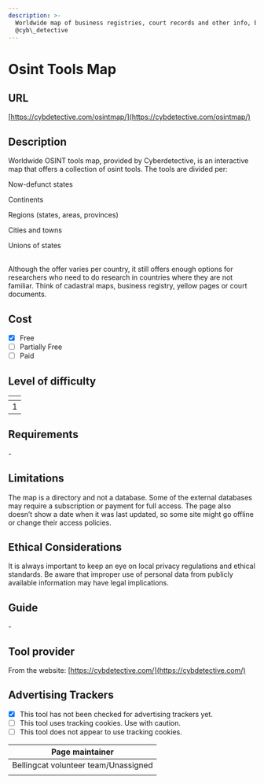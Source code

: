 ```yaml
---
description: >-
  Worldwide map of business registries, court records and other info, by
  @cyb\_detective
---
```


# Osint Tools Map

## URL

[https://cybdetective.com/osintmap/](https://cybdetective.com/osintmap/)

## Description

Worldwide OSINT tools map, provided by Cyberdetective, is an interactive map that offers a collection of osint tools. The tools are divided per:&#x20;

Now-defunct states

Continents

Regions (states, areas, provinces)

Cities and towns

Unions of states

\
Although the offer varies per country, it still offers enough options for researchers who need to do research in countries where they are not familiar. Think of cadastral maps, business registry, yellow pages or court documents.

## Cost

* [x] Free
* [ ] Partially Free
* [ ] Paid

## Level of difficulty

<table><thead><tr><th data-type="rating" data-max="5"></th></tr></thead><tbody><tr><td>1</td></tr></tbody></table>

## Requirements

\-

## Limitations

The map is a directory and not a database. Some of the external databases may require a subscription or payment for full access. The page also doesn’t show a date when it was last updated, so some site might go offline or change their access policies.

## Ethical Considerations

It is always important to keep an eye on local privacy regulations and ethical standards. Be aware that improper use of personal data from publicly available information may have legal implications.&#x20;

## Guide

\-

## Tool provider

From the website: [https://cybdetective.com/](https://cybdetective.com/)

## Advertising Trackers

* [x] This tool has not been checked for advertising trackers yet.
* [ ] This tool uses tracking cookies. Use with caution.
* [ ] This tool does not appear to use tracking cookies.

| Page maintainer                      |
| ------------------------------------ |
| Bellingcat volunteer team/Unassigned |
|                                      |
